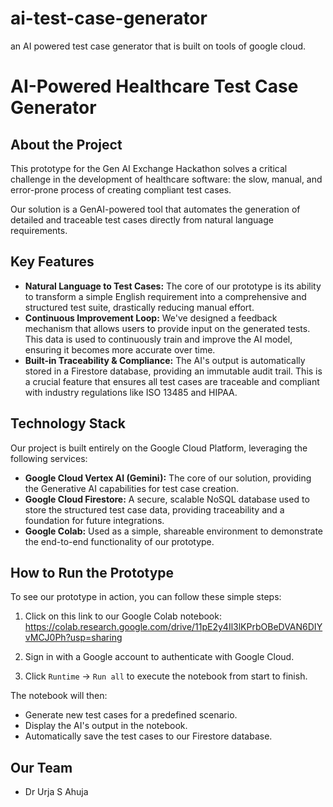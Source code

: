 # ai-test-case-generator
an AI powered test case generator that is built on tools of google cloud.
# AI-Powered Healthcare Test Case Generator

## About the Project
This prototype for the Gen AI Exchange Hackathon solves a critical challenge in the development of healthcare software: the slow, manual, and error-prone process of creating compliant test cases.

Our solution is a GenAI-powered tool that automates the generation of detailed and traceable test cases directly from natural language requirements.

## Key Features

* **Natural Language to Test Cases:** The core of our prototype is its ability to transform a simple English requirement into a comprehensive and structured test suite, drastically reducing manual effort.
* **Continuous Improvement Loop:** We've designed a feedback mechanism that allows users to provide input on the generated tests. This data is used to continuously train and improve the AI model, ensuring it becomes more accurate over time.
* **Built-in Traceability & Compliance:** The AI's output is automatically stored in a Firestore database, providing an immutable audit trail. This is a crucial feature that ensures all test cases are traceable and compliant with industry regulations like ISO 13485 and HIPAA.

## Technology Stack

Our project is built entirely on the Google Cloud Platform, leveraging the following services:

* **Google Cloud Vertex AI (Gemini):** The core of our solution, providing the Generative AI capabilities for test case creation.
* **Google Cloud Firestore:** A secure, scalable NoSQL database used to store the structured test case data, providing traceability and a foundation for future integrations.
* **Google Colab:** Used as a simple, shareable environment to demonstrate the end-to-end functionality of our prototype.

## How to Run the Prototype

To see our prototype in action, you can follow these simple steps:

1.  Click on this link to our Google Colab notebook:
    https://colab.research.google.com/drive/11pE2y4Il3lKPrbOBeDVAN6DIYvMCJ0Ph?usp=sharing

2.  Sign in with a Google account to authenticate with Google Cloud.

3.  Click `Runtime` -> `Run all` to execute the notebook from start to finish.

The notebook will then:
* Generate new test cases for a predefined scenario.
* Display the AI's output in the notebook.
* Automatically save the test cases to our Firestore database.

## Our Team

* Dr Urja S Ahuja

